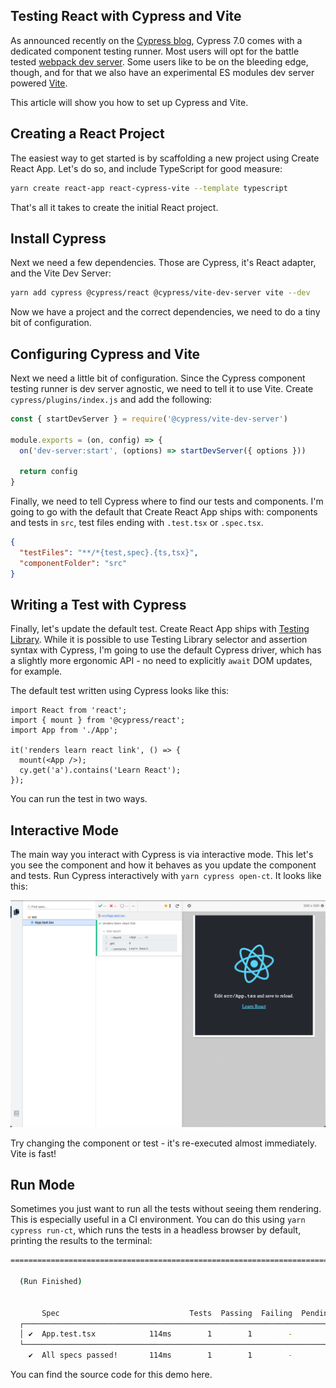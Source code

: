 ## Testing React with Cypress and Vite

As announced recently on the [Cypress blog](https://www.cypress.io/blog/2021/04/06/introducing-the-cypress-component-test-runner/), Cypress 7.0 comes with a dedicated component testing runner. Most users will opt for the battle tested [webpack dev server](https://www.cypress.io/blog/2021/04/06/cypress-component-testing-react/). Some users like to be on the bleeding edge, though, and for that we also have an experimental ES modules dev server powered [Vite](https://vitejs.dev/).

This article will show you how to set up Cypress and Vite.

## Creating a React Project

The easiest way to get started is by scaffolding a new project using Create React App. Let's do so, and include TypeScript for good measure:

```sh
yarn create react-app react-cypress-vite --template typescript
```

That's all it takes to create the initial React project.

## Install Cypress

Next we need a few dependencies. Those are Cypress, it's React adapter, and the Vite Dev Server:

```sh
yarn add cypress @cypress/react @cypress/vite-dev-server vite --dev
```

Now we have a project and the correct dependencies, we need to do a tiny bit of configuration.

## Configuring Cypress and Vite

Next we need a little bit of configuration. Since the Cypress component testing runner is dev server agnostic, we need to tell it to use Vite. Create `cypress/plugins/index.js` and add the following:

```js
const { startDevServer } = require('@cypress/vite-dev-server')

module.exports = (on, config) => {
  on('dev-server:start', (options) => startDevServer({ options }))

  return config
}
```

Finally, we need to tell Cypress where to find our tests and components. I'm going to go with the default that Create React App ships with: components and tests in `src`, test files ending with `.test.tsx` or `.spec.tsx`.

```json
{
  "testFiles": "**/*{test,spec}.{ts,tsx}",
  "componentFolder": "src"
}
```

## Writing a Test with Cypress

Finally, let's update the default test. Create React App ships with [Testing Library](https://testing-library.com/). While it is possible to use Testing Library selector and assertion syntax with Cypress, I'm going to use the default Cypress driver, which has a slightly more ergonomic API - no need to explicitly `await` DOM updates, for example. 

The default test written using Cypress looks like this:

```tsx
import React from 'react';
import { mount } from '@cypress/react';
import App from './App';

it('renders learn react link', () => {
  mount(<App />);
  cy.get('a').contains('Learn React');
});
```

You can run the test in two ways.

## Interactive Mode

The main way you interact with Cypress is via interactive mode. This let's you see the component and how it behaves as you update the component and tests. Run Cypress interactively with `yarn cypress open-ct`. It looks like this:

![](./cypress-vite-1.png)

Try changing the component or test - it's re-executed almost immediately. Vite is fast!

## Run Mode

Sometimes you just want to run all the tests without seeing them rendering. This is especially useful in a CI environment. You can do this using `yarn cypress run-ct`, which runs the tests in a headless browser by default, printing the results to the terminal:


```sh
===================================================================================

  (Run Finished)


       Spec                             Tests  Passing  Failing  Pending  Skipped
  ┌───────────────────────────────────────────────────────────────────────────────┐
  │ ✔  App.test.tsx            114ms        1        1        -        -        - │
  └───────────────────────────────────────────────────────────────────────────────┘
    ✔  All specs passed!       114ms        1        1        -        -        -
```

You can find the source code for this demo here.
